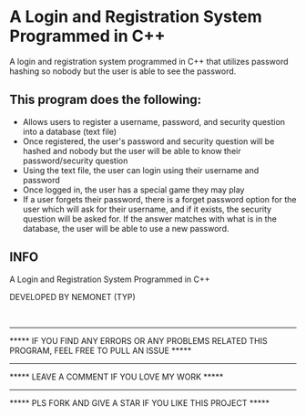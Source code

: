 # A Login and Registration System Programmed in C++

A login and registration system programmed in C++ that utilizes password hashing so nobody but the user is able to see the password.

## This program does the following:

   - Allows users to register a username, password, and security question into a database (text file)
   - Once registered, the user's password and security question will be hashed and nobody but the user will be able to know their password/security question
   - Using the text file, the user can login using their username and password
   - Once logged in, the user has a special game they may play
   - If a user forgets their password, there is a forget password option for the user which will ask for their username, and if it exists, the security question will be asked for. 
    If the answer matches with what is in the database, the user will be able to use a new password.
    
    
    
    
<h2>
INFO
</h2>
<footer>
A Login and Registration System Programmed in C++

<br>

DEVELOPED BY NEMONET (TYP)

<br><hr>
***** IF YOU FIND ANY ERRORS OR ANY PROBLEMS RELATED THIS PROGRAM, FEEL FREE TO PULL AN ISSUE *****  

<hr>
***** LEAVE A COMMENT IF YOU LOVE MY WORK *****

<hr>
***** PLS FORK AND GIVE A STAR IF YOU LIKE THIS PROJECT *****

</footer>








    
    
    
